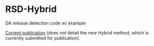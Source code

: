 # RSD-Hybrid
DA release detection code w/ example

[Current publication](https://pubmed.ncbi.nlm.nih.gov/37974315/) (does not detail the new Hybrid method, which is currently submitted for publication).
